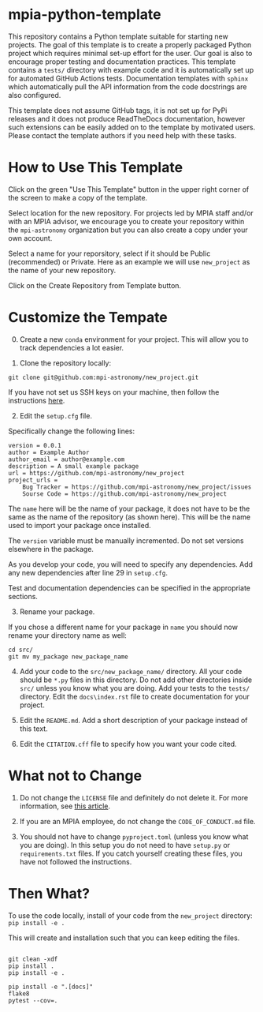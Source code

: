 # mpia-python-template

This repository contains a Python template suitable for starting new projects. The goal of this template is to create a properly 
packaged Python project which requires minimal set-up effort for the user. Our goal is also to encourage proper testing and documentation 
practices. This template contains a `tests/` directory with example code and it is automatically set up for automated GitHub Actions tests. 
Documentation templates with `sphinx` which automatically pull the API information from the code docstrings are also configured. 

This template does not assume GitHub tags, it is not set up for PyPi releases and it does not produce ReadTheDocs documentation, however such extensions can be easily added on to the template by motivated users. Please contact the template authors if you need help with these tasks.

# How to Use This Template

Click on the green "Use This Template" button in the upper right corner of the screen to make a copy of the template.

Select location for the new repository. For projects led by MPIA staff and/or with an MPIA advisor, we encourage you to create your repository within the `mpi-astronomy` organization but you can also create a copy under your own account.

Select a name for your reporsitory, select if it should be Public (recommended) or Private. Here as an example we will use `new_project` as the name of your new repository. 

Click on the Create Repository from Template button.

# Customize the Tempate

0. Create a new  `conda` environment for your project. This will allow you to track dependencies a lot easier.

1. Clone the repository locally:

`git clone git@github.com:mpi-astronomy/new_project.git`

If you have not set us SSH keys on your machine, then follow the instructions [here](https://docs.github.com/en/authentication/connecting-to-github-with-ssh/generating-a-new-ssh-key-and-adding-it-to-the-ssh-agent).

2. Edit the `setup.cfg` file. 

Specifically change the following lines:

```name = my_package
version = 0.0.1
author = Example Author
author_email = author@example.com
description = A small example package
url = https://github.com/mpi-astronomy/new_project
project_urls =
    Bug Tracker = https://github.com/mpi-astronomy/new_project/issues
    Sourse Code = https://github.com/mpi-astronomy/new_project
```

The `name` here will be the name of your package, it does not have to be the same as the name of the repository (as shown here). This will be the name used to import your package once installed. 

The `version` variable must be manually incremented. Do not set versions elsewhere in the package. 

As you develop your code, you will need to specify any dependencies. Add any new dependencies after 
line 29 in `setup.cfg`. 

Test and documentation dependencies can be specified in the appropriate sections. 

3. Rename your package. 

If you chose a different name for your package in `name` you should now rename your directory name as well:
```
cd src/
git mv my_package new_package_name
```

4. Add your code to the `src/new_package_name/` directory. All your code should be `*.py` files in this directory. Do not add other directories inside `src/` unless you know what you are doing. Add your tests to the `tests/` directory. Edit the `docs\index.rst` file to create documentation for your project. 

5. Edit the `README.md`. Add a short description of your package instead of this text.

6. Edit the `CITATION.cff` file to specify how you want your code cited.

# What not to Change

1. Do not change the `LICENSE` file and definitely do not delete it. For more information, see [this article](https://www.astrobetter.com/blog/2014/03/10/the-whys-and-hows-of-licensing-scientific-code/). 

2. If you are an MPIA employee, do not change the `CODE_OF_CONDUCT.md` file.

3. You should not have to change `pyproject.toml` (unless you know what you are doing). In this setup you do not need to have `setup.py` or `requirements.txt` files. If you catch yourself creating these files, you have not followed the instructions. 

# Then What?

To use the code locally, install of your code from the `new_project` directory:
`pip install -e .`

This will create and installation such that you can keep editing the files. 

```pip install -e ".[tests]"

git clean -xdf
pip install .
pip install -e .

pip install -e ".[docs]"
flake8 
pytest --cov=.

```

